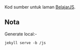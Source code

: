 Kod sumber untuk laman [BelajarJS](http://belajar.github.io/js/).

## Nota
Generate local:-

    jekyll serve -b /js
